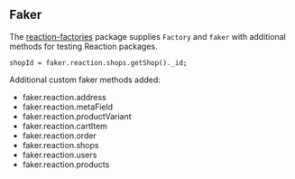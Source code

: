 ## Faker

The [reaction-factories](https://github.com/reactioncommerce/reaction-factories) package supplies `Factory` and `faker` with additional methods for testing Reaction packages.

```
shopId = faker.reaction.shops.getShop()._id;
```


Additional custom faker methods added:

- faker.reaction.address
- faker.reaction.metaField
- faker.reaction.productVariant
- faker.reaction.cartItem
- faker.reaction.order
- faker.reaction.shops
- faker.reaction.users
- faker.reaction.products

